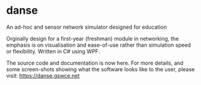# danse
An ad-hoc and sensor network simulator designed for education

Orginally design for a first-year (freshman) module in networking, the emphasis is on 
visualisation and ease-of-use rather than simulation speed or flexibility.  Written 
in C# using WPF.

The source code and documentation is now here.  For more details, and some screen-shots showing
what the software looks like to the user, please visit: https://danse.gswce.net

